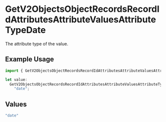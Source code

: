 # GetV2ObjectsObjectRecordsRecordIdAttributesAttributeValuesAttributeTypeDate

The attribute type of the value.

## Example Usage

```typescript
import { GetV2ObjectsObjectRecordsRecordIdAttributesAttributeValuesAttributeTypeDate } from "attio-js/models/operations/getv2objectsobjectrecordsrecordidattributesattributevalues.js";

let value:
  GetV2ObjectsObjectRecordsRecordIdAttributesAttributeValuesAttributeTypeDate =
    "date";
```

## Values

```typescript
"date"
```